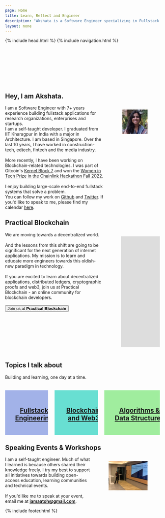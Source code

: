 ```yaml
---
page: Home
title: Learn, Reflect and Engineer
description: "Akshata is a Software Engineer specializing in Fullstack and Blockchain Engineering."
layout: none
---
```


{% include head.html %}
{% include navigation.html %}

<!-- {% include notification.html %} -->

<section style="padding-top: 52px;" class="hero is-medium">
  <div style='padding-top: 4rem' class="hero-body">
        <h1 class="title is-1">
        Hey, I am Akshata.
        </h1>
        <p class="subtitle">
        <div class='columns'>
            <div class='column'>
                <div class='block'>
                    I am a Software Engineer with 7+ years experience building fullstack applications for research organizations, enterprises and startups.
                </div>
                <div class='block'>
                    I am a self-taught developer. I graduated from IIT Kharagpur in India with a major in Architecture. I am based in Singapore. Over the last 10 years, I have worked in construction-tech, edtech, fintech and the media industry.
                    <br/><br/>
                    More recently, I have been working on Blockchain-related technologies. I was part of Gitcoin's <a href='https://www.kernel.community/' target='_blank'>Kernel Block 7</a> and won the <a href='https://devpost.com/software/chainwiz' target='blank'>Women in Tech Prize in the Chainlink Hackathon Fall 2022</a>. 
                    <br/> <br/>
                    I enjoy building large-scale end-to-end fullstack systems that solve a problem. 
                </div>
                <div class='block'> 
                    You can follow my work on  <a href='https://github.com/akshatamohanty' target='_blank'>Github</a> and <a href='https://twitter.com/iamaatoh' target='_blank'>Twitter</a>. If you'd like to speak to me, please find my calendar <a href='https://akshata.youcanbook.me/' target='blank'>here</a>.
                </div>
            </div>
            <div class='column'>
                <figure class="image is-rounded is-1by1">
                <img src='/assets/akshata_alt.jpg'>
                </figure>
            </div>
        </div>
        </p>
    </div>
</section>

<section class="hero is-medium is-link">
  <div class="hero-body">
    <h1 class="title is-1">
      Practical Blockchain
    </h1>
    <p class="subtitle">
        <div class='columns'>
            <div class="column">
                We are moving towards a decentralized world.
                <br/><br/>
                <div>
                     And the lessons from this shift are going to be significant for the next generation of internet applications. My mission is to learn and educate more engineers towards this oldish-new paradigm in technology.    
                     <br/><br />
                    If you are excited to learn about decentralized applications, distributed ledgers, cryptographic proofs and web3, join us at Practical Blockchain - an online community for blockchain developers. 
                    <br/><br/>
                    <div class='block'>
                        <a href='https://www.meetup.com/practical-blockchain/' target='_blank'>
                            <button class="button is-info">Join us at&nbsp;<b>Practical Blockchain</b></button>
                        </a>
                    </div>
                </div>
            </div>
            <div class="column">
               <figure class="image is-16by9">
                <iframe class="has-ratio" width="640" height="360" src="https://www.youtube.com/embed/jvM-SHpqWrQ" frameborder="0" allowfullscreen></iframe>
                </figure>
            </div>
        </div>
    </p>
    </div>

</section>

<section class="section is-medium is-primary">
  <h1 class="title is-1">Topics I talk about</h1>
  <div class="subtitle">Building and learning, one day at a time.</div>
  <br/><br/>
  <div class='columns'>
    <div class='column'>
        <a href='/fullstack-engineering'>
            <div class="card" style="background-color: #A2B2E8; height: auto;">
                <div style='width: 100%; height: 100%; display: flex; flex-direction: column; justify-content: center; text-align: center; padding: 24px;'>  
                    <h1 class="title is-2">
                    Fullstack Engineering
                    </h1>
                </div>
            </div>
        </a>
    </div>
    <!-- <div class='column'>
        <a href='/web-and-performance'>
            <div class="card">
                <header class="card-header">
                    <p class="card-header-title">
                    Web & Performance
                    </p>
                </header>
                <div class="card-image">
                    <figure class="image is-4by3">
                    <img src="https://bulma.io/images/placeholders/1280x960.png" alt="Placeholder image">
                    </figure>
                </div>
            </div>
        </a>
    </div> -->
    <!-- <div class='column'>
        <a href='/system-design'>
            <div class="card">
                <header class="card-header">
                    <p class="card-header-title">
                    System Design
                    </p>
                </header>
                <div class="card-image">
                    <figure class="image is-4by3">
                        <img src="https://bulma.io/images/placeholders/1280x960.png" alt="Placeholder image">
                    </figure>
                </div>
            </div>
        </a>
    </div> -->
    <div class='column'>
        <a href='/blockchain-and-web3'>
            <div class="card" style="background-color: #68DFD2; height: auto;">
                <div style='width: 100%; height: 100%; display: flex; flex-direction: column; justify-content: center; text-align: center; padding: 24px;'>                    
                <h1 class="title is-2">
                    Blockchain and Web3
                    </h1>
                </div>
            </div>
        </a>
    </div>
    <!-- <div class='column'>
        <a href='/engineering-startups'>
            <div class="card">
                <header class="card-header">
                    <p class="card-header-title">
                     Engineering @startups
                    </p>
                </header>
                <div class="card-image">
                    <figure class="image is-4by3">
                    <img src="https://bulma.io/images/placeholders/1280x960.png" alt="Placeholder image">
                    </figure>
                </div>
            </div>
        </a>
    </div> -->
    <div class='column'>
        <a href='/algorithms-and-data-structures'>
            <div class="card" style="background-color: #A0ED9E; height: auto;">
                <div style='width: 100%; height: 100%; display: flex; flex-direction: column; justify-content: center; text-align: center; padding: 24px;'>
                    <h1 class="title is-2">
                    Algorithms & Data Structures
                    </h1>
                </div>
            </div>
        </a>
    </div>

  </div>
</section>

<!--
<section class="section is-small is-link">
    <article class="message is-dark">
        <div class='message-body has-text-centered'>
            <h1 class="title is-1">The Startup Engineer</h1>
            <div class="content" style='max-width: 700px; margin: 0 auto;'>
                Startups are hard. Engineering for startups is harder. It requires coordinating fast product iterations while balancing crippling technical debt.
                <br/><br/>And this is what I address in my new newsletter - <b>The Startup Engineer</b>. <br/><br/>
                This newsletter has weekly articles, interviews and strategies to build effectively for startups.
                <br/><br/>
                To subscribe to updates, sign up below
                <br/><br/>
                <a href='https://startupengineer.substack.com/' target='_blank' class='button is-link'><b>I am a Startup Engineer!</b></a>
            </div>
        </div>
    </article>
</section> -->

<section class="section is-medium is-primary">
  <h1 class="title is-1">Speaking Events & Workshops</h1>
    <div class='columns'>
    <div class='column'>
        I am a self-taught engineer. Much of what I learned is because others shared their knowledge freely. I try my best to support all initiatives towards building open-access education, learning communities and technical events.
        <br/><br/>
        If you'd like me to speak at your event, 
        email me at <a href='mailto:iamaatoh@gmail.com' target='_blank'><b>iamaatoh@gmail.com</b></a>.
    </div>
    <div class='column'>
        <figure>
            <img style="padding: 0" class="image is-4by5" src="/assets/akshata_talk.jpg">
        </figure>
    </div>
   </div>
</section>

{% include footer.html %}
